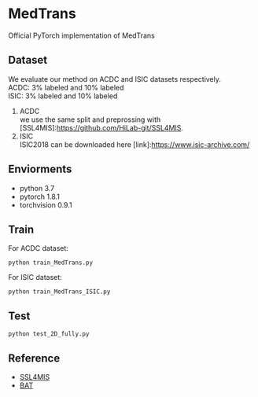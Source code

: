 # MedTrans
Official PyTorch implementation of MedTrans  
## Dataset    
We evaluate our method on ACDC and ISIC datasets respectively.  
ACDC: 3% labeled and 10% labeled  
ISIC: 3% labeled and 10% labeled  

1. ACDC  
we use the same split and preprossing with [SSL4MIS]:https://github.com/HiLab-git/SSL4MIS. 
2. ISIC  
ISIC2018 can be downloaded here [link]:https://www.isic-archive.com/

## Enviorments
- python 3.7
- pytorch 1.8.1
- torchvision 0.9.1  

## Train  
For ACDC dataset:
```
python train_MedTrans.py
```
For ISIC dataset:
```
python train_MedTrans_ISIC.py
```
## Test
```
python test_2D_fully.py
```
## Reference
- [SSL4MIS](https://github.com/HiLab-git/SSL4MIS)
- [BAT](https://github.com/jcwang123/BA-Transformer)
